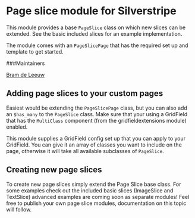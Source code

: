 # Page slice module for Silverstripe

This module provides a base `PageSlice` class on which new slices can be extended. See the basic included slices for an example implementation.

The module comes with an `PageSlicePage` that has the required set up and template to get started.

###Maintainers

[Bram de Leeuw](http://www.twitter.com/bramdeleeuw)

## Adding page slices to your custom pages

Easiest would be extending the `PageSlicePage` class, but you can also add an `$has_many` to the `PageSlice` class. Make sure that your using a GridField that has the `MultiClass` component (from the gridfieldextensions module) enabled.

This module supplies a GridField config set up that you can apply to your GridField. You can give it an array of classes you want to include on the page, otherwise it will take all available subclasses of `PageSlice`.

## Creating new page slices

To create new page slices simply extend the Page Slice base class. For some examples check out the included basic slices (ImageSlice and TextSlice) advanced examples are coming soon as separate modules! Feel free to publish your own page slice modules, documentation on this topic will follow.